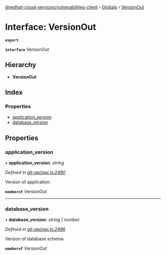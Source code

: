 [@redhat-cloud-services/vulnerabilities-client](../README.md) › [Globals](../globals.md) › [VersionOut](versionout.md)

# Interface: VersionOut

**`export`** 

**`interface`** VersionOut

## Hierarchy

* **VersionOut**

## Index

### Properties

* [application_version](versionout.md#application_version)
* [database_version](versionout.md#database_version)

## Properties

###  application_version

• **application_version**: *string*

*Defined in [git-api/api.ts:2480](https://github.com/RedHatInsights/javascript-clients.gi/blob/master/packages/vulnerabilities/git-api/api.ts#L2480)*

Version of application.

**`memberof`** VersionOut

___

###  database_version

• **database_version**: *string | number*

*Defined in [git-api/api.ts:2486](https://github.com/RedHatInsights/javascript-clients.gi/blob/master/packages/vulnerabilities/git-api/api.ts#L2486)*

Version of database schema.

**`memberof`** VersionOut

